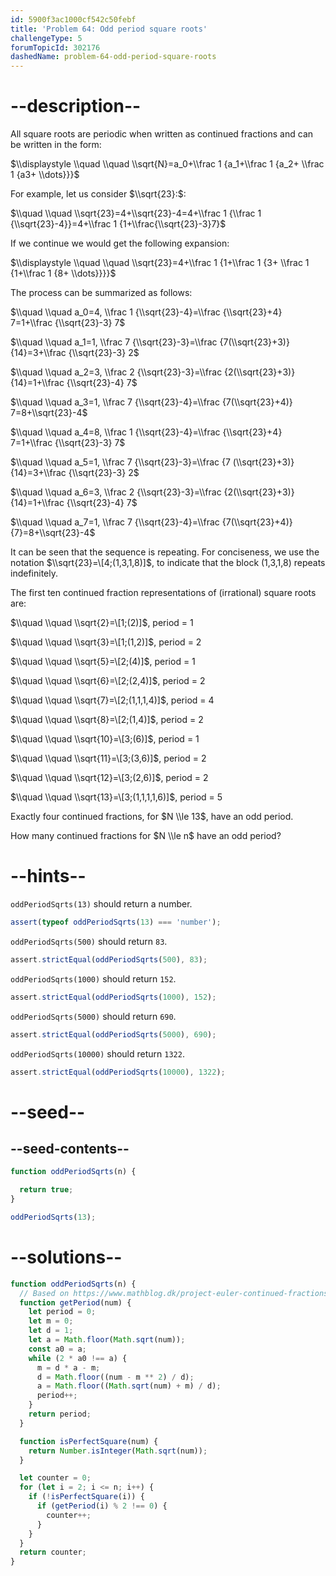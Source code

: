 ```yaml
---
id: 5900f3ac1000cf542c50febf
title: 'Problem 64: Odd period square roots'
challengeType: 5
forumTopicId: 302176
dashedName: problem-64-odd-period-square-roots
---
```


# --description--

All square roots are periodic when written as continued fractions and can be written in the form:

$\\displaystyle \\quad \\quad \\sqrt{N}=a_0+\\frac 1 {a_1+\\frac 1 {a_2+ \\frac 1 {a3+ \\dots}}}$

For example, let us consider $\\sqrt{23}:$:

$\\quad \\quad \\sqrt{23}=4+\\sqrt{23}-4=4+\\frac 1 {\\frac 1 {\\sqrt{23}-4}}=4+\\frac 1 {1+\\frac{\\sqrt{23}-3}7}$

If we continue we would get the following expansion:

$\\displaystyle \\quad \\quad \\sqrt{23}=4+\\frac 1 {1+\\frac 1 {3+ \\frac 1 {1+\\frac 1 {8+ \\dots}}}}$

The process can be summarized as follows:

$\\quad \\quad a_0=4, \\frac 1 {\\sqrt{23}-4}=\\frac {\\sqrt{23}+4} 7=1+\\frac {\\sqrt{23}-3} 7$

$\\quad \\quad a_1=1, \\frac 7 {\\sqrt{23}-3}=\\frac {7(\\sqrt{23}+3)} {14}=3+\\frac {\\sqrt{23}-3} 2$

$\\quad \\quad a_2=3, \\frac 2 {\\sqrt{23}-3}=\\frac {2(\\sqrt{23}+3)} {14}=1+\\frac {\\sqrt{23}-4} 7$

$\\quad \\quad a_3=1, \\frac 7 {\\sqrt{23}-4}=\\frac {7(\\sqrt{23}+4)} 7=8+\\sqrt{23}-4$

$\\quad \\quad a_4=8, \\frac 1 {\\sqrt{23}-4}=\\frac {\\sqrt{23}+4} 7=1+\\frac {\\sqrt{23}-3} 7$

$\\quad \\quad a_5=1, \\frac 7 {\\sqrt{23}-3}=\\frac {7 (\\sqrt{23}+3)} {14}=3+\\frac {\\sqrt{23}-3} 2$

$\\quad \\quad a_6=3, \\frac 2 {\\sqrt{23}-3}=\\frac {2(\\sqrt{23}+3)} {14}=1+\\frac {\\sqrt{23}-4} 7$

$\\quad \\quad a_7=1, \\frac 7 {\\sqrt{23}-4}=\\frac {7(\\sqrt{23}+4)} {7}=8+\\sqrt{23}-4$

It can be seen that the sequence is repeating. For conciseness, we use the notation $\\sqrt{23}=\[4;(1,3,1,8)]$, to indicate that the block (1,3,1,8) repeats indefinitely.

The first ten continued fraction representations of (irrational) square roots are:

$\\quad \\quad \\sqrt{2}=\[1;(2)]$, period = 1

$\\quad \\quad \\sqrt{3}=\[1;(1,2)]$, period = 2

$\\quad \\quad \\sqrt{5}=\[2;(4)]$, period = 1

$\\quad \\quad \\sqrt{6}=\[2;(2,4)]$, period = 2

$\\quad \\quad \\sqrt{7}=\[2;(1,1,1,4)]$, period = 4

$\\quad \\quad \\sqrt{8}=\[2;(1,4)]$, period = 2

$\\quad \\quad \\sqrt{10}=\[3;(6)]$, period = 1

$\\quad \\quad \\sqrt{11}=\[3;(3,6)]$, period = 2

$\\quad \\quad \\sqrt{12}=\[3;(2,6)]$, period = 2

$\\quad \\quad \\sqrt{13}=\[3;(1,1,1,1,6)]$, period = 5

Exactly four continued fractions, for $N \\le 13$, have an odd period.

How many continued fractions for $N \\le n$ have an odd period?

# --hints--

`oddPeriodSqrts(13)` should return a number.

```js
assert(typeof oddPeriodSqrts(13) === 'number');
```

`oddPeriodSqrts(500)` should return `83`.

```js
assert.strictEqual(oddPeriodSqrts(500), 83);
```

`oddPeriodSqrts(1000)` should return `152`.

```js
assert.strictEqual(oddPeriodSqrts(1000), 152);
```

`oddPeriodSqrts(5000)` should return `690`.

```js
assert.strictEqual(oddPeriodSqrts(5000), 690);
```

`oddPeriodSqrts(10000)` should return `1322`.

```js
assert.strictEqual(oddPeriodSqrts(10000), 1322);
```

# --seed--

## --seed-contents--

```js
function oddPeriodSqrts(n) {

  return true;
}

oddPeriodSqrts(13);
```

# --solutions--

```js
function oddPeriodSqrts(n) {
  // Based on https://www.mathblog.dk/project-euler-continued-fractions-odd-period/
  function getPeriod(num) {
    let period = 0;
    let m = 0;
    let d = 1;
    let a = Math.floor(Math.sqrt(num));
    const a0 = a;
    while (2 * a0 !== a) {
      m = d * a - m;
      d = Math.floor((num - m ** 2) / d);
      a = Math.floor((Math.sqrt(num) + m) / d);
      period++;
    }
    return period;
  }

  function isPerfectSquare(num) {
    return Number.isInteger(Math.sqrt(num));
  }

  let counter = 0;
  for (let i = 2; i <= n; i++) {
    if (!isPerfectSquare(i)) {
      if (getPeriod(i) % 2 !== 0) {
        counter++;
      }
    }
  }
  return counter;
}
```
